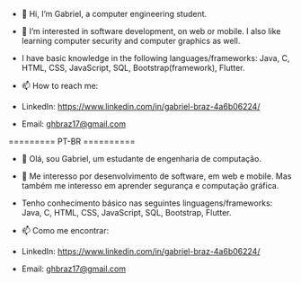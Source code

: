 - 👋 Hi, I’m Gabriel, a computer engineering student.

- 👀 I’m interested in software development, on web or mobile. I also like learning computer security and computer graphics as well.

- I have basic knowledge in the following languages/frameworks: Java, C, HTML, CSS, JavaScript, SQL, Bootstrap(framework), Flutter.

- 📫 How to reach me:
- LinkedIn: https://www.linkedin.com/in/gabriel-braz-4a6b06224/ 

- Email: ghbraz17@gmail.com

========= PT-BR ==========
- 👋 Olá, sou Gabriel, um estudante de engenharia de computação.

- 👀 Me interesso por desenvolvimento de software, em web e mobile. Mas também me interesso em aprender segurança e computação gráfica.

- Tenho conhecimento básico nas seguintes linguagens/frameworks: Java, C, HTML, CSS, JavaScript, SQL, Bootstrap, Flutter.

- 📫 Como me encontrar:
- LinkedIn: https://www.linkedin.com/in/gabriel-braz-4a6b06224/ 

- Email: ghbraz17@gmail.com

<!---
GabrielHenB/GabrielHenB is a ✨ special ✨ repository because its `README.md` (this file) appears on your GitHub profile.
You can click the Preview link to take a look at your changes.
--->

